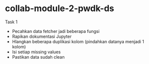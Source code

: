 # collab-module-2-pwdk-ds

Task 1
- Pecahkan data fetcher jadi beberapa fungsi
- Rapikan dokumentasi Jupyter
- Hlangkan beberapa duplikasi kolom (pindahkan datanya menjadi 1 kolom)
- Isi setiap missing values
- Pastikan data sudah clean
